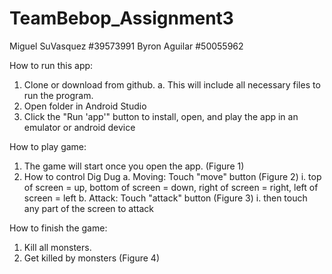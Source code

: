 # TeamBebop_Assignment3


Miguel SuVasquez #39573991
Byron Aguilar    #50055962

How to run this app:

1. Clone or download from github.
    a. This will include all necessary files to run the program.
2. Open folder in Android Studio
3.  Click the "Run 'app'" button to install, open, and play the app in an emulator or android device



How to play game:

1. The game will start once you open the app. (Figure 1)
2. How to control Dig Dug
    a. Moving: Touch "move" button (Figure 2)
       i. top of screen = up, bottom of screen = down, right of screen = right, left of screen = left
    b. Attack: Touch "attack" button (Figure 3)
       i. then touch any part of the screen to attack

How to finish the game:
1. Kill all monsters. 
2. Get killed by monsters (Figure 4)
